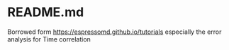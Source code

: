 # README.md

Borrowed form https://espressomd.github.io/tutorials
especially the error analysis for Time correlation
